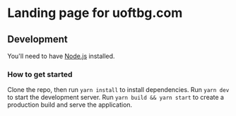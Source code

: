 # Landing page for uoftbg.com

## Development

You'll need to have [Node.js](https://nodejs.org/en/download/) installed.

### How to get started

Clone the repo, then run `yarn install` to install dependencies. Run `yarn dev` to start the development server. Run `yarn build && yarn start` to create a production build and serve the application.
